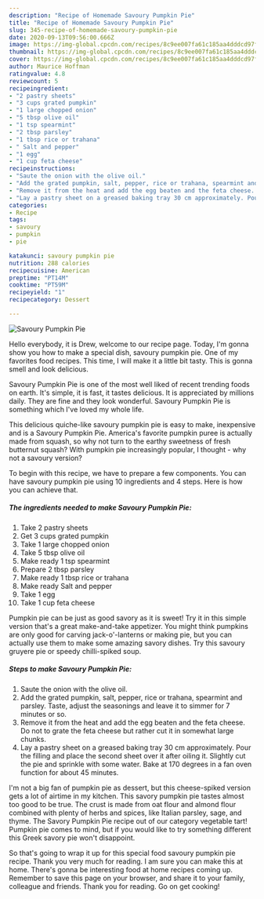 ```yaml
---
description: "Recipe of Homemade Savoury Pumpkin Pie"
title: "Recipe of Homemade Savoury Pumpkin Pie"
slug: 345-recipe-of-homemade-savoury-pumpkin-pie
date: 2020-09-13T09:56:00.666Z
image: https://img-global.cpcdn.com/recipes/8c9ee007fa61c185aa4dddcd97f797eb/751x532cq70/savoury-pumpkin-pie-recipe-main-photo.jpg
thumbnail: https://img-global.cpcdn.com/recipes/8c9ee007fa61c185aa4dddcd97f797eb/751x532cq70/savoury-pumpkin-pie-recipe-main-photo.jpg
cover: https://img-global.cpcdn.com/recipes/8c9ee007fa61c185aa4dddcd97f797eb/751x532cq70/savoury-pumpkin-pie-recipe-main-photo.jpg
author: Maurice Hoffman
ratingvalue: 4.8
reviewcount: 5
recipeingredient:
- "2 pastry sheets"
- "3 cups grated pumpkin"
- "1 large chopped onion"
- "5 tbsp olive oil"
- "1 tsp spearmint"
- "2 tbsp parsley"
- "1 tbsp rice or trahana"
- " Salt and pepper"
- "1 egg"
- "1 cup feta cheese"
recipeinstructions:
- "Saute the onion with the olive oil."
- "Add the grated pumpkin, salt, pepper, rice or trahana, spearmint and parsley. Taste, adjust the seasonings and leave it to simmer for 7 minutes or so."
- "Remove it from the heat and add the egg beaten and the feta cheese. Do not to grate the feta cheese but rather cut it in somewhat large chunks."
- "Lay a pastry sheet on a greased baking tray 30 cm approximately. Pour the filling and place the second sheet over it after oiling it. Slightly cut the pie and sprinkle with some water. Bake at 170 degrees in a fan oven function for about 45 minutes."
categories:
- Recipe
tags:
- savoury
- pumpkin
- pie

katakunci: savoury pumpkin pie 
nutrition: 288 calories
recipecuisine: American
preptime: "PT14M"
cooktime: "PT59M"
recipeyield: "1"
recipecategory: Dessert

---
```



![Savoury Pumpkin Pie](https://img-global.cpcdn.com/recipes/8c9ee007fa61c185aa4dddcd97f797eb/751x532cq70/savoury-pumpkin-pie-recipe-main-photo.jpg)

Hello everybody, it is Drew, welcome to our recipe page. Today, I'm gonna show you how to make a special dish, savoury pumpkin pie. One of my favorites food recipes. This time, I will make it a little bit tasty. This is gonna smell and look delicious.

Savoury Pumpkin Pie is one of the most well liked of recent trending foods on earth. It's simple, it is fast, it tastes delicious. It is appreciated by millions daily. They are fine and they look wonderful. Savoury Pumpkin Pie is something which I've loved my whole life.

This delicious quiche-like savoury pumpkin pie is easy to make, inexpensive and is a Savoury Pumpkin Pie. America&#39;s favorite pumpkin puree is actually made from squash, so why not turn to the earthy sweetness of fresh butternut squash? With pumpkin pie increasingly popular, I thought - why not a savoury version?


To begin with this recipe, we have to prepare a few components. You can have savoury pumpkin pie using 10 ingredients and 4 steps. Here is how you can achieve that.

<!--inarticleads1-->

##### The ingredients needed to make Savoury Pumpkin Pie:

1. Take 2 pastry sheets
1. Get 3 cups grated pumpkin
1. Take 1 large chopped onion
1. Take 5 tbsp olive oil
1. Make ready 1 tsp spearmint
1. Prepare 2 tbsp parsley
1. Make ready 1 tbsp rice or trahana
1. Make ready  Salt and pepper
1. Take 1 egg
1. Take 1 cup feta cheese


Pumpkin pie can be just as good savory as it is sweet! Try it in this simple version that&#39;s a great make-and-take appetizer. You might think pumpkins are only good for carving jack-o&#39;-lanterns or making pie, but you can actually use them to make some amazing savory dishes. Try this savoury gruyere pie or speedy chilli-spiked soup. 

<!--inarticleads2-->

##### Steps to make Savoury Pumpkin Pie:

1. Saute the onion with the olive oil.
1. Add the grated pumpkin, salt, pepper, rice or trahana, spearmint and parsley. Taste, adjust the seasonings and leave it to simmer for 7 minutes or so.
1. Remove it from the heat and add the egg beaten and the feta cheese. Do not to grate the feta cheese but rather cut it in somewhat large chunks.
1. Lay a pastry sheet on a greased baking tray 30 cm approximately. Pour the filling and place the second sheet over it after oiling it. Slightly cut the pie and sprinkle with some water. Bake at 170 degrees in a fan oven function for about 45 minutes.


I&#39;m not a big fan of pumpkin pie as dessert, but this cheese-spiked version gets a lot of airtime in my kitchen. This savory pumpkin pie tastes almost too good to be true. The crust is made from oat flour and almond flour combined with plenty of herbs and spices, like Italian parsley, sage, and thyme. The Savory Pumpkin Pie recipe out of our category vegetable tart! Pumpkin pie comes to mind, but if you would like to try something different this Greek savory pie won&#39;t disappoint. 

So that's going to wrap it up for this special food savoury pumpkin pie recipe. Thank you very much for reading. I am sure you can make this at home. There's gonna be interesting food at home recipes coming up. Remember to save this page on your browser, and share it to your family, colleague and friends. Thank you for reading. Go on get cooking!

